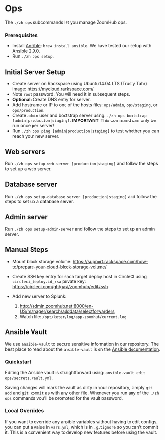 # Ops

The `./zh ops` subcommands let you manage ZoomHub ops.

### Prerequisites

-   Install [Ansible]: `brew install ansible`.
    We have tested our setup with Ansible 2.9.0.
-   Run `./zh ops setup`.

## Initial Server Setup

-   Create server on Rackspace using Ubuntu 14.04 LTS (Trusty Tahr) image:
    <https://mycloud.rackspace.com/>
-   Note `root` password. You will need it in subsequent steps.
-   **Optional:** Create DNS entry for server.
-   Add hostname or IP to one of the hosts files: `ops/admin`,
    `ops/staging`, or `ops/production`.
-   Create `admin` user and bootstrap server using:
    `./zh ops bootstrap [admin|production|staging]`.
    **IMPORTANT:** This command can only be run once per server!
-   Run `./zh ops ping [admin|production|staging]` to test whether you can reach
    your new server.

## Web servers

Run `./zh ops setup-web-server [production|staging]` and follow the steps to
set up a web server.

## Database server

Run `./zh ops setup-database-server [production|staging]` and follow the steps
to set up a database server.

## Admin server

Run `./zh ops setup-admin-server` and follow the steps to set up an admin server.

## Manual Steps

- Mount block storage volume:
  https://support.rackspace.com/how-to/prepare-your-cloud-block-storage-volume/

- Create SSH key entry for each target deploy host in CircleCI using
  `circleci_deploy.id_rsa` private key:
  <https://circleci.com/gh/gasi/zoomhub/edit#ssh>

- Add new server to Splunk:
  1. <http://admin.zoomhub.net:8000/en-US/manager/search/adddata/selectforwarders>
  2. Watch file: `/opt/keter/log/app-zoomhub/current.log`

## Ansible Vault

We use `ansible-vault` to secure sensitive information in our repository.
The best place to read about the `ansible-vault` is on the
[Ansible documentation](http://docs.ansible.com/playbooks_vault.html).

### Quickstart

Editing the Ansible vault is straightforward using:
`ansible-vault edit ops/secrets.vault.yml`.

Saving changes will mark the vault as dirty in your repository, simply `git add`
and `git commit` as with any other file. Whenever you run any of the `./zh ops`
commands you’ll be prompted for the vault password.

### Local Overrides

If you want to override any ansible variables without having to edit configs,
you can put a value in `vars.yml`, which is in `.gitignore` so you can’t commit
it. This is a convenient way to develop new features before using the vault.


[Ansible]: http://docs.ansible.com
